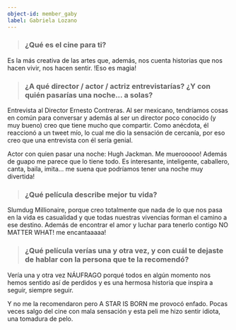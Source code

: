 ```yaml
---
object-id: member_gaby
label: Gabriela Lozano
---
```


> ### ¿Qué es el cine para ti?

Es la más creativa de las artes que, además, nos cuenta historias que nos hacen vivir, nos hacen sentir. !Eso es magia! 

> ### ¿A qué director / actor / actriz entrevistarías? ¿Y con quién pasarías una noche... a solas?

Entrevista al Director Ernesto Contreras. Al ser mexicano, tendríamos cosas en común para conversar y además al ser un director poco conocido (y muy bueno) creo que tiene mucho que compartir. Como anécdota, él reaccionó a un tweet mío, lo cual me dio la sensación de cercanía, por eso creo que una entrevista con él sería genial.

Actor con quien pasar una noche: Hugh Jackman. Me muerooooo! Además de guapo me parece que lo tiene todo. Es interesante, inteligente, caballero, canta, baila, imita... me suena que podríamos tener una noche muy divertida! 

> ### ¿Qué película describe mejor tu vida?

Slumdug Millionaire, porque creo totalmente que nada de lo que nos pasa en la vida es casualidad y que todas nuestras vivencias forman el camino a ese destino. Además de encontrar el amor y luchar para tenerlo contigo NO MATTER WHAT! me encantaaaaa! 

> ### ¿Qué película verías una y otra vez, y con cuál te dejaste de hablar con la persona que te la recomendó?

Vería una y otra vez NÁUFRAGO porqué todos en algún momento nos hemos sentido así de perdidos y es una hermosa historia que inspira a seguir, siempre seguir. 

Y no me la recomendaron pero A STAR IS BORN me provocó enfado. Pocas veces salgo del cine con mala sensación y esta peli me hizo sentir idiota, una tomadura de pelo.